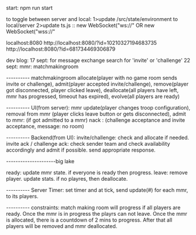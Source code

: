 

start:
npm run start

to toggle between server and local:
1>update /src/state/environment to local/server
2>update ts.js :: new WebSocket("ws://" OR new WebSocket("wss://"

localhost:8080
http://localhost:8080/?id=10210327194683735
http://localhost:8080/?id=681734469306879




dev blog:
17 sept:
for message exchange search for 'invite' or 'challenge'
22 sept:
mmr: matchmakingroom

---------- matchmakingroom
allocate(player with no game room sends invite or challenge),
admit(player accepted invite/challenge),
remove(player got disconnected, player clicked leave),
deallocate(all players have left, mmr has progressed, timeout has expired),
evolve(all players are ready)

---------- UI(from server):
mmr update(player changes troop configuration),
removal from mmr (player clicks leave button or gets disconnected),
admit to mmr: (if got admitted to a mmr)
nack : (challenge acceptance and invite acceptance, message: no room)

---------- Backend(from UI):
invite/challenge: check and allocate if needed.
invite ack / challenge ack: check sender team and check availability accordingly and admit if possible. send appropriate response.

---------------------big lake

ready: update mmr state. if everyone is ready then progress.
leave: remove player. update stats. if no playres, then deallocate.

---------- Server Timer:
set timer and at tick, send update(#) for each mmr, to its players.

---------- constraints:
match making room will progress if all players are ready.
Once the mmr is in progress the playrs can not leave.
Once the mmr is allocated, there is a countdown of 2 mins to progress. After that all players will be removed and mmr deallocated.
